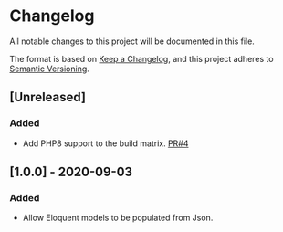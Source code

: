 # Changelog
All notable changes to this project will be documented in this file.

The format is based on [Keep a Changelog](https://keepachangelog.com/en/1.0.0/),
and this project adheres to [Semantic Versioning](https://semver.org/spec/v2.0.0.html).

## [Unreleased]
### Added
 - Add PHP8 support to the build matrix. [PR#4](https://github.com/JsonMapper/EloquentMiddleware/pull/4)

## [1.0.0] - 2020-09-03
### Added
- Allow Eloquent models to be populated from Json.
